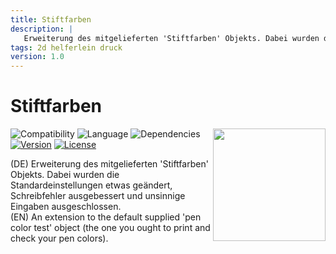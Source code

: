```yaml
---
title: Stiftfarben
description: |
   Erweiterung des mitgelieferten 'Stiftfarben' Objekts. Dabei wurden die Standardeinstellungen etwas geändert, Schreibfehler ausgebessert und unsinnige Eingaben ausgeschlossen. Außerdem wurde die numerische Ausgabe der Farben um Webfarbcodes (Hexcode, z.B. `#fefefe`) erweitert.  
tags: 2d helferlein druck
version: 1.0
---
```

# Stiftfarben

<img align="right" width=180 src="Stiftfarben/images/Picture_0.png">

![Compatibility](https://img.shields.io/badge/compatibility-v23_▲-lightgrey?style=flat-square&logo=archicad&logoColor=white)
![Language](https://img.shields.io/badge/language-GER-lightgrey?style=flat-square)
![Dependencies](https://img.shields.io/badge/dependencies-none-a9dfbf?style=flat-square)
[![Version](https://img.shields.io/badge/version-1.0-0086d1?style=flat-square)](CHANGELOG.md)
[![License](https://img.shields.io/badge/license-Attribution_4.0-0086d1?style=flat-square)](https://creativecommons.org/licenses/by/4.0/)

(DE) Erweiterung des mitgelieferten 'Stiftfarben' Objekts. Dabei wurden die Standardeinstellungen etwas geändert, Schreibfehler ausgebessert und unsinnige Eingaben ausgeschlossen.  
(EN) An extension to the default supplied 'pen color test' object (the one you ought to print and check your pen colors).
